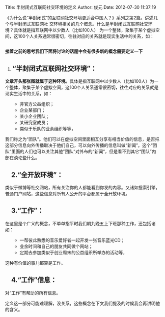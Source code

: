 Title: 半封闭式互联网社交环境的定义
Author: 俊元
Date: 2012-07-30 11:37:19

《为什么说“半封闭式”的互联网社交环境更适合中国人？》系列之第2篇。讲述几个与半封闭式互联网社
交环境相关的几个概念。什么是半封闭式互联网社交环境？具体就是指互联网中以少数人（比如100人）
为一个整体，聚集于某个虚拟空间，这100个人关系通常很密切，往往对应的关系就是现实生活中的关系，如：
## 
 <strong>接着之前的思考我们下面将讨论的话题中会有很多新的概念需要定义一下</strong>
 <ol>
 	<li>
 <h2><strong>“半封闭式互联网社交环境”：</strong></h2>
 </li>
 </ol>
 <strong>文章开头那张图就属于这种环境。</strong>具体是指互联网中以少数人（比如100人）为一个整体，聚集于某个虚拟空间，这100个人关系通常很密切，往往对应的关系就是现实生活中的关系，如：
 <ul>
 <ul>
 	<li>非官方公益组织；</li>
 	<li>企业某部门；</li>
 	<li>某小企业团队；</li>
 	<li>某研究室成员；</li>
 	<li>类似于乐队的业余组织等等，</li>
 </ul>
 </ul>
 我们称之为“团队”。他们可以在虚拟空间里面相互分享有相当价值的信息，是否把这部分信息向外传播取决于他们自己，可以向外传播的信息叫做“新闻”。这个“团队”里面的人们也可以关注其他”团队“对外布的“新闻”，但是看不到其它“团队”内部在谈论些什么。
 <h2><strong>    2.“全开放环境”：</strong></h2>
 类似于微博等社交网站，所有关注你的人都能看到你发的内容。又诸如搜索引擎，普通门户网站，这些信息对所有人公开的平台都属于全开放环境。
 <h2><strong>    3.“工作”：</strong></h2>
 在这里是个广义的概念，不单单指平时我们朝九晚五上下班那种工作，还包括诸如：
 <ul>
 <ul>
 	<li>一帮彼此熟悉的音乐爱好者一起开发一张音乐蓝光CD；</li>
 	<li>业余时间和自己的朋友共同做个网站；</li>
 	<li>定期去参加类似于创业周末的公益组织所举办的活动等，</li>
 </ul>
 </ul>
 这种有价值的事儿都算是工作。
 <h2><strong>    4.“工作”信息：</strong></h2>
 对“工作”有帮助的所有信息。
 
 定义这一部分可能难理解，没关系，这些概念在下文我们提及的时候我会再讲明他的含义。
